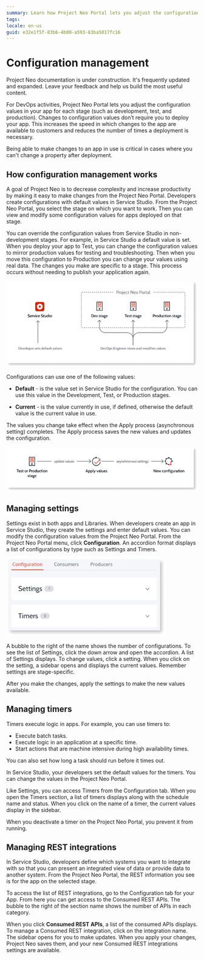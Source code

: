 ```yaml
---
summary: Learn how Project Neo Portal lets you adjust the configuration values for stages like development, testing, or production.
tags:
locale: en-us
guid: e32e1f5f-83b6-4b00-a593-83ba5017fc16
---
```


# Configuration management

<div class="info" markdown="1">

Project Neo documentation is under construction. It's frequently updated and expanded. Leave your feedback and help us build the most useful content.

</div>

For DevOps activities, Project Neo Portal lets you adjust the configuration values in your app for each stage (such as development, test, and production). Changes to configuration values don’t require you to deploy your app. This increases the speed in which changes to the app are available to customers and reduces the number of times a deployment is necessary.

Being able to make changes to an app in use is critical in cases where you can't change a property after deployment.

## How configuration management works

A goal of Project Neo is to decrease complexity and increase productivity by making it easy to make changes from the Project Neo Portal. Developers create configurations with default values in Service Studio. From the Project Neo Portal, you select the stage on which you want to work. Then you can view and modify some configuration values for apps deployed on that stage.

You can override the configuration values from Service Studio in non-development stages. For example, in Service Studio a default value is set. When you deploy your app to Test, you can change the configuration values to mirror production values for testing and troubleshooting. Then when you move this configuration to Production you can change your values using real data. The changes you make are specific to a stage. This process occurs without needing to publish your application again.

![How configuration management works](images/configuration-management-works-diag.png "How configuration management works")

Configurations can use one of the following values:

* **Default** - is the value set in Service Studio for the configuration. You can use this value in the Development, Test, or Production stages.

* **Current** - is the value currently in use, if defined, otherwise the default value is the current value in use.

The values you change take effect when the Apply process (asynchronous setting) completes. The Apply process saves the new values and updates the configuration.

![Apply configurations](images/apply-changes-process-diag.png "Apply configurations")

## Managing settings

Settings exist in both apps and Libraries. When developers create an app in Service Studio, they create the settings and enter default values. You can modify the configuration values from the Project Neo Portal. From the Project Neo Portal menu, click **Configuration**. An accordion format displays a list of configurations by type such as Settings and Timers.

![Configuration management screen](images/configuration-menu-pl.png "Configuration management screen")

A bubble to the right of the name shows the number of configurations. To see the list of Settings, click the down arrow and open the accordion. A list of Settings displays. To change values, click a setting. When you click on the setting, a sidebar opens and displays the current values. Remember settings are stage-specific.

After you make the changes, apply the settings to make the new values available.

## Managing timers

Timers execute logic in apps. For example, you can use timers to:

* Execute batch tasks.
* Execute logic in an application at a specific time.
* Start actions that are machine intensive during high availability times.

You can also set how long a task should run before it times out.

In Service Studio, your developers set the default values for the timers. You can change the values in the Project Neo Portal.

Like Settings, you can access Timers from the Configuration tab. When you open the Timers section, a list of timers displays along with the schedule name and status. When you click on the name of a timer, the current values display in the sidebar.

<div class="info" markdown="1">

When you deactivate a timer on the Project Neo Portal, you prevent it from running.

</div>

## Managing REST integrations

In Service Studio, developers define which systems you want to integrate with so that you can present an integrated view of data or provide data to another system. From the Project Neo Portal, the REST information you see is for the app on the selected stage.

To access the list of REST integrations, go to the Configuration tab for your App. From here you can get access to the Consumed REST APIs. The bubble to the right of the section name shows the number of APIs in each category.

When you click **Consumed REST APIs**, a list of the consumed APIs displays. To manage a Consumed REST integration, click on the integration name. The sidebar opens for you to make updates. When you apply your changes, Project Neo saves them, and your new Consumed REST integrations settings are available.
